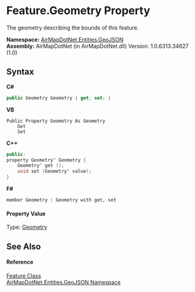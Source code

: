 # Feature.Geometry Property 
 

The geometry describing the bounds of this feature.

**Namespace:**&nbsp;<a href="N_AirMapDotNet_Entities_GeoJSON">AirMapDotNet.Entities.GeoJSON</a><br />**Assembly:**&nbsp;AirMapDotNet (in AirMapDotNet.dll) Version: 1.0.6313.34627 (1.0)

## Syntax

**C#**<br />
``` C#
public Geometry Geometry { get; set; }
```

**VB**<br />
``` VB
Public Property Geometry As Geometry
	Get
	Set
```

**C++**<br />
``` C++
public:
property Geometry^ Geometry {
	Geometry^ get ();
	void set (Geometry^ value);
}
```

**F#**<br />
``` F#
member Geometry : Geometry with get, set

```


#### Property Value
Type: <a href="T_AirMapDotNet_Entities_GeoJSON_Geometry">Geometry</a>

## See Also


#### Reference
<a href="T_AirMapDotNet_Entities_GeoJSON_Feature">Feature Class</a><br /><a href="N_AirMapDotNet_Entities_GeoJSON">AirMapDotNet.Entities.GeoJSON Namespace</a><br />